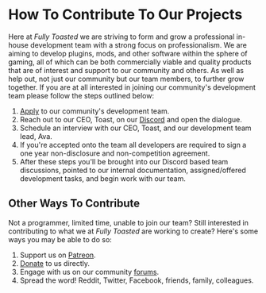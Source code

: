 # How To Contribute To Our Projects

Here at *Fully Toasted* we are striving to form and grow a professional in-house development team with a strong focus on professionalism. We are aiming to develop plugins, mods, and other software within the sphere of gaming, all of which can be both commercially viable and quality products that are of interest and support to our community and others. As well as help out, not just our community but our team members, to further grow together. If you are at all interested in joining our community's development team please follow the steps outlined below:

1. [Apply](https://fullytoasted.world/help-us-grow/apply-to-help/) to our community's development team.
2. Reach out to our CEO, Toast, on our [Discord](https://discord.gg/rRndTtU) and open the dialogue.
3. Schedule an interview with our CEO, Toast, and our development team lead, Ava.
4. If you're accepted onto the team all developers are required to sign a one year non-disclosure and non-competition agreement.
5. After these steps you'll be brought into our Discord based team discussions, pointed to our internal documentation, assigned/offered development tasks, and begin work with our team.

## Other Ways To Contribute

Not a programmer, limited time, unable to join our team? Still interested in contributing to what we at *Fully Toasted* are working to create? Here's some ways you may be able to do so:

1. Support us on [Patreon](https://www.patreon.com/FullyToasted).
2. [Donate](https://fullytoasted.world/donate/) to us directly.
3. Engage with us on our community [forums](https://fullytoasted.world/forums/).
4. Spread the word! Reddit, Twitter, Facebook, friends, family, colleagues.
